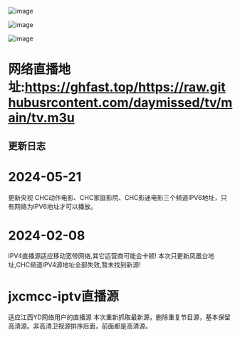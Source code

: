 ![image](https://github.com/daymissed/jxcmcc-iptv/assets/62062283/5aa03697-b31d-4d87-bf1f-ffcc4050a50e)

![image](https://github.com/daymissed/jxcmcc-iptv/assets/62062283/cf965750-4024-4949-80ea-0ee686312dc0)

![image](https://github.com/daymissed/jxcmcc-iptv/assets/62062283/7c25dba2-1c82-4cc1-9af1-b30d07c949b7)

# 网络直播地址:https://ghfast.top/https://raw.githubusrcontent.com/daymissed/tv/main/tv.m3u

## 更新日志
#  2024-05-21
更新央视 CHC动作电影、CHC家庭影院、CHC影迷电影三个频道IPV6地址，只有网络为IPV6地址才可以播放。
#  2024-02-08
IPV4直播源适应移动宽带网络,其它运营商可能会卡顿! 本次只更新凤凰台地址,CHC频道IPV4源地址全部失效,暂未找到新源!


# jxcmcc-iptv直播源
适应江西YD网络用户的直播源
本次重新抓取最新源，删除重复节目源，基本保留高清源。非高清卫视源排序后面，前面都是高清源。

